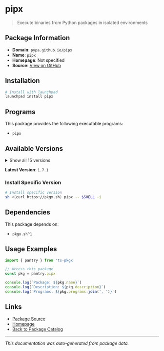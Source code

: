 # pipx

> Execute binaries from Python packages in isolated environments

## Package Information

- **Domain**: `pypa.github.io/pipx`
- **Name**: `pipx`
- **Homepage**: Not specified
- **Source**: [View on GitHub](https://github.com/pkgxdev/pantry/tree/main/projects/pypa.github.io/pipx/package.yml)

## Installation

```bash
# Install with launchpad
launchpad install pipx
```

## Programs

This package provides the following executable programs:

- `pipx`

## Available Versions

<details>
<summary>Show all 15 versions</summary>

- `1.7.1`, `1.7.0`, `1.6.0`, `1.5.0`, `1.4.3`
- `1.4.2`, `1.4.1`, `1.4.0`, `1.3.3`, `1.3.2`
- `1.3.1`, `1.3.0`, `1.2.1`, `1.2.0`, `1.1.0`

</details>

**Latest Version**: `1.7.1`

### Install Specific Version

```bash
# Install specific version
sh <(curl https://pkgx.sh) pipx -- $SHELL -i
```

## Dependencies

This package depends on:

- `pkgx.sh^1`

## Usage Examples

```typescript
import { pantry } from 'ts-pkgx'

// Access this package
const pkg = pantry.pipx

console.log(`Package: ${pkg.name}`)
console.log(`Description: ${pkg.description}`)
console.log(`Programs: ${pkg.programs.join(', ')}`)
```

## Links

- [Package Source](https://github.com/pkgxdev/pantry/tree/main/projects/pypa.github.io/pipx/package.yml)
- [Homepage](#)
- [Back to Package Catalog](../../package-catalog.md)

---

*This documentation was auto-generated from package data.*
